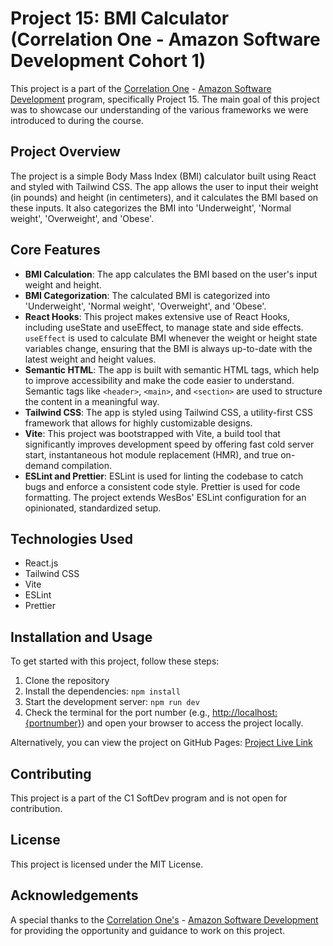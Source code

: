 # Project 15: BMI Calculator (Correlation One - Amazon Software Development Cohort 1)

This project is a part of the [Correlation One](https://www.correlation-one.com/) - [Amazon Software Development](https://www.correlation-one.com/) program, specifically Project 15. The main goal of this project was to showcase our understanding of the various frameworks we were introduced to during the course.

## Project Overview

The project is a simple Body Mass Index (BMI) calculator built using React and styled with Tailwind CSS. The app allows the user to input their weight (in pounds) and height (in centimeters), and it calculates the BMI based on these inputs. It also categorizes the BMI into 'Underweight', 'Normal weight', 'Overweight', and 'Obese'.

## Core Features

-   **BMI Calculation**: The app calculates the BMI based on the user's input weight and height.
-   **BMI Categorization**: The calculated BMI is categorized into 'Underweight', 'Normal weight', 'Overweight', and 'Obese'.
-   **React Hooks**: This project makes extensive use of React Hooks, including useState and useEffect, to manage state and side effects. `useEffect` is used to calculate BMI whenever the weight or height state variables change, ensuring that the BMI is always up-to-date with the latest weight and height values.
-   **Semantic HTML**: The app is built with semantic HTML tags, which help to improve accessibility and make the code easier to understand. Semantic tags like `<header>`, `<main>`, and `<section>` are used to structure the content in a meaningful way.
-   **Tailwind CSS**: The app is styled using Tailwind CSS, a utility-first CSS framework that allows for highly customizable designs.
-   **Vite**: This project was bootstrapped with Vite, a build tool that significantly improves development speed by offering fast cold server start, instantaneous hot module replacement (HMR), and true on-demand compilation.
-   **ESLint and Prettier**: ESLint is used for linting the codebase to catch bugs and enforce a consistent code style. Prettier is used for code formatting. The project extends WesBos' ESLint configuration for an opinionated, standardized setup.

## Technologies Used

-   React.js
-   Tailwind CSS
-   Vite
-   ESLint
-   Prettier

## Installation and Usage

To get started with this project, follow these steps:

1. Clone the repository
2. Install the dependencies: `npm install`
3. Start the development server: `npm run dev`
4. Check the terminal for the port number (e.g., <http://localhost:{portnumber}>) and open your browser to access the project locally.

Alternatively, you can view the project on GitHub Pages: [Project Live Link](https://ucod3.github.io/react-c1-project-15-bmi-calculator/)

## Contributing

This project is a part of the C1 SoftDev program and is not open for contribution.

## License

This project is licensed under the MIT License.

## Acknowledgements

A special thanks to the [Correlation One's](https://www.correlation-one.com/) - [Amazon Software Development](https://www.correlation-one.com/) for providing the opportunity and guidance to work on this project.
